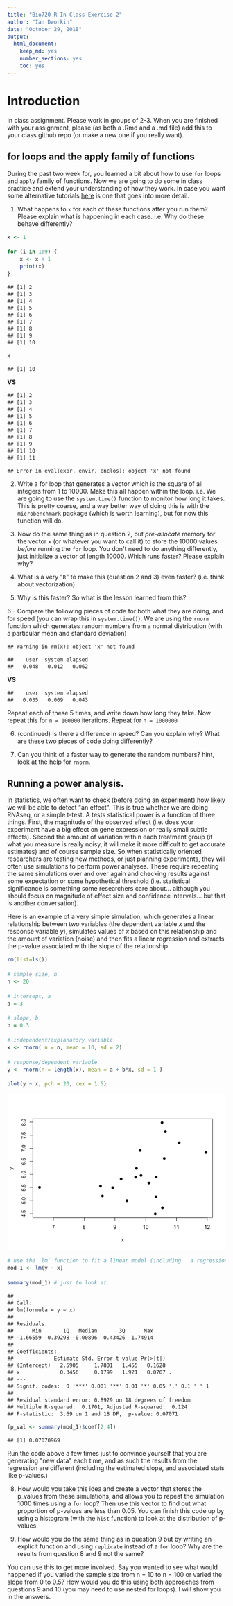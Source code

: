 ```yaml
---
title: "Bio720 R In Class Exercise 2"
author: "Ian Dworkin"
date: "October 29, 2018"
output: 
  html_document: 
    keep_md: yes
    number_sections: yes
    toc: yes
---
```

# Introduction

In class assignment. Please work in groups of 2-3. When you are finished with your assignment, please (as both a .Rmd and a .md file) add this to your class github repo (or make a new one if you really want). 

## for loops and the apply family of functions
During the past two week for, you learned a bit about how to use `for` loops and `apply` family of functions. Now we are going to do some in class practice and extend your understanding of how they work. In case you want some alternative tutorials [here](https://www.datacamp.com/community/tutorials/tutorial-on-loops-in-r#gs.FgFVHlY) is one that goes into more detail.

1. What happens to `x` for each of these functions after you run them? Please explain what is happening in each case. i.e. Why do these behave differently?


```r
x <- 1

for (i in 1:9) {
    x <- x + 1
    print(x)
}
```

```
## [1] 2
## [1] 3
## [1] 4
## [1] 5
## [1] 6
## [1] 7
## [1] 8
## [1] 9
## [1] 10
```

```r
x
```

```
## [1] 10
```

**VS**


```
## [1] 2
## [1] 3
## [1] 4
## [1] 5
## [1] 6
## [1] 7
## [1] 8
## [1] 9
## [1] 10
## [1] 11
```

```
## Error in eval(expr, envir, enclos): object 'x' not found
```


2. Write a for loop that generates a vector which is the square of all integers from 1 to 10000. Make this all happen within the loop. i.e. We are going to use the `system.time()` function to monitor how long it takes. This is pretty coarse, and a way better way of doing this is with the `microbenchmark` package (which is worth learning), but for now this function will do.


3.  Now do the same thing as in question 2, but *pre-allocate* memory for the vector `x` (or whatever you want to call it) to store the 10000 values *before* running the `for` loop. You don't need to do anything differently, just initialize a vector of length 10000. Which runs faster? Please explain why?

4. What is a very "`R`" to make this (question 2 and 3) even faster? (i.e. think about vectorization)

5. Why is this faster? So what is the lesson learned from this?

6 - Compare the following pieces of code for both what they are doing, and for speed (you can wrap this in `system.time()`). We are using the `rnorm` function which generates random numbers from a normal distribution (with a particular mean and standard deviation)


```
## Warning in rm(x): object 'x' not found
```

```
##    user  system elapsed 
##   0.048   0.012   0.062
```

**VS**


```
##    user  system elapsed 
##   0.035   0.009   0.043
```

Repeat each of these 5 times, and write down how long they take. Now repeat this for `n = 100000` iterations. Repeat for `n = 1000000`

6. (continued) Is there a difference in speed? Can you explain why? What are these two pieces of code doing differently?


7. Can you think of a faster way to generate the random numbers? hint, look at the help for `rnorm`.

## Running a power analysis.

In statistics, we often want to check (before doing an experiment) how likely we will be able to detect "an effect". This is true whether we are doing RNAseq, or a simple t-test. A tests statistical power is a function of three things. First, the magnitude of the observed effect (i.e. does your experiment have a big effect on gene expression or really small subtle effects). Second the amount of variation within each treatment group (if what you measure is really noisy, it will make it more difficult to get accurate estimates) and of course sample size. So when statistically oriented researchers are testing new methods, or just planning experiments, they will often use simulations to perform power analyses.  These require repeating the same simulations over and over again and checking results against some expectation or some hypothetical threshold (i.e. statistical significance is something some researchers care about... although you should focus on magnitude of effect size and confidence intervals... but that is another conversation).

Here is an example of a very simple simulation, which generates a linear relationship between two variables (the dependent variable *x* and the response variable *y*), simulates values of *x* based on this relationship and the amount of variation (noise) and then fits a linear regression and extracts the p-value associated with the slope of the relationship.


```r
rm(list=ls())

# sample size, n
n <- 20

# intercept, a
a = 3

# slope, b
b = 0.3

# independent/explanatory variable
x <- rnorm( n = n, mean = 10, sd = 2)

# response/dependent variable
y <- rnorm(n = length(x), mean = a + b*x, sd = 1 )

plot(y ~ x, pch = 20, cex = 1.5)
```

![](Bio720_R_InClassExercise2_files/figure-html/unnamed-chunk-5-1.png)<!-- -->

```r
# use the `lm` function to fit a linear model (including   a regression like here)
mod_1 <- lm(y ~ x)

summary(mod_1) # just to look at.
```

```
## 
## Call:
## lm(formula = y ~ x)
## 
## Residuals:
##      Min       1Q   Median       3Q      Max 
## -1.66559 -0.39298 -0.00896  0.43426  1.74914 
## 
## Coefficients:
##             Estimate Std. Error t value Pr(>|t|)  
## (Intercept)   2.5905     1.7801   1.455   0.1628  
## x             0.3456     0.1799   1.921   0.0707 .
## ---
## Signif. codes:  0 '***' 0.001 '**' 0.01 '*' 0.05 '.' 0.1 ' ' 1
## 
## Residual standard error: 0.8929 on 18 degrees of freedom
## Multiple R-squared:  0.1701,	Adjusted R-squared:  0.124 
## F-statistic:  3.69 on 1 and 18 DF,  p-value: 0.07071
```

```r
(p_val <- summary(mod_1)$coef[2,4])
```

```
## [1] 0.07070969
```

Run the code above a few times just to convince yourself that you are generating "new data" each time, and as such the results from the regression are different (including the estimated slope, and associated stats like p-values.)

8. How would you take this idea and create a vector that stores the p_values from these simulations, and allows you to repeat the simulation 1000 times using a `for` loop? Then use this vector to find out what proportion of p-values are less than 0.05. You can finish this code up by using a histogram (with the `hist` function) to look at the distribution of p-values.


9. How would you do the same thing as in question 9 but by writing an explicit function and using `replicate` instead of a `for` loop? Why are the results from question 8 and 9 not the same?


You can use this to get more involved. Say you wanted to see what would happened if you varied the sample size from n = 10 to n = 100 or varied the slope from 0 to 0.5? How would you do this using both approaches from questions 9 and 10 (you may need to use nested for loops). I will show you in the answers.
